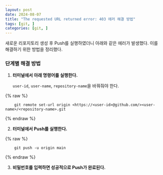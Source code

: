 ```yaml
---
layout: post
date: 2024-08-07
title: "The requested URL returned error: 403 에러 해결 방법"
tags: [git, ]
categories: [git, ]
---
```



새로운 리포지토리 생성 후 Push를 실행하였더니 아래와 같은 에러가 발생했다. 이를 해결하기 위한 방법을 정리했다.


### 단계별 해결 방법

1. **터미널에서 아래 명령어를 실행한다.**

	`user-id`, `user-name`, `repository-name`을 바꿔줘야 한다.


	
{% raw %}
```shell
	git remote set-url origin <https://<user-id>@github.com/><user-name>/<repository-name>.git
```
{% endraw %}


2. **터미널에서 Push를 실행한다.**

	
{% raw %}
```shell
	git push -u origin main
```
{% endraw %}


3. **비밀번호를 입력하면 성공적으로 Push가 완료된다.**
